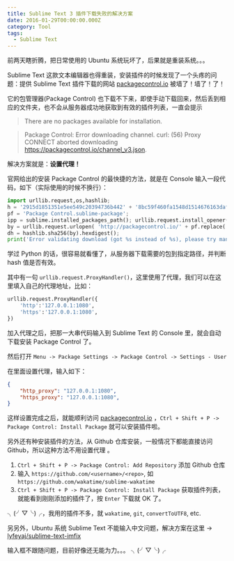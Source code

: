 ```yaml
---
title: Sublime Text 3 插件下载失败的解决方案
date: 2016-01-29T00:00:00.000Z
category: Tool
tags:
  - Sublime Text
---
```


前两天瞎折腾，把日常使用的 Ubuntu 系统玩坏了，后果就是重装系统。。。

Sublime Text 这款文本编辑器也得重装，安装插件的时候发现了一个头疼的问题：提供 Sublime Text 插件下载的网站 [packagecontrol.io](https://packagecontrol.io/) 被墙了！墙了！了！

它的包管理器(Package Control) 也下载不下来，即使手动下载回来，然后丢到相应的文件夹，也不会从服务器成功地获取到有效的插件列表，一直会提示

> There are no packages available for installation.

> Package Control: Error downloading channel. curl: (56) Proxy CONNECT aborted downloading <https://packagecontrol.io/channel_v3.json>.

解决方案就是：**设置代理！**

官网给出的安装 Package Control 的最快捷的方法，就是在 Console 输入一段代码，如下（实际使用的时候不换行）：

```python
import urllib.request,os,hashlib;
h = '2915d1851351e5ee549c20394736b442' + '8bc59f460fa1548d1514676163dafc88';
pf = 'Package Control.sublime-package';
ipp = sublime.installed_packages_path(); urllib.request.install_opener( urllib.request.build_opener( urllib.request.ProxyHandler()) );
by = urllib.request.urlopen( 'http://packagecontrol.io/' + pf.replace(' ', '%20')).read();
dh = hashlib.sha256(by).hexdigest();
print('Error validating download (got %s instead of %s), please try manual install' % (dh, h)) if dh != h else open(os.path.join( ipp, pf), 'wb' ).write(by)
```

学过 Python 的话，很容易就看懂了，从服务器下载需要的包到指定路径，并判断 hash 值是否有效。

其中有一句 `urllib.request.ProxyHandler()`，这里使用了代理，我们可以在这里填入自己的代理地址，比如：

```python
urllib.request.ProxyHandler({
    'http':'127.0.0.1:1080',
    'https':'127.0.0.1:1080',
})
```

加入代理之后，把那一大串代码输入到 Sublime Text 的 Console 里，就会自动下载安装 Package Control 了。

然后打开 `Menu -> Package Settings -> Package Control -> Settings - User`

在里面设置代理，输入如下：

```json
{
    "http_proxy": "127.0.0.1:1080",
    "https_proxy": "127.0.0.1:1080",
}
```

这样设置完成之后，就能顺利访问 [packagecontrol.io](https://packagecontrol.io/) ，`Ctrl + Shift + P -> Package Control: Install Package` 就可以安装插件啦。

另外还有种安装插件的方法，从 Github 仓库安装，一般情况下都能直接访问 Github，所以这种方法不用设置代理 。

1. `Ctrl + Shift + P -> Package Control: Add Repository` 添加 Github 仓库
2. 输入 `https://github.com/<username>/<repo>`, 如`https://github.com/wakatime/sublime-wakatime`
3. `Ctrl + Shift + P -> Package Control: Install Package` 获取插件列表，就能看到刚刚添加的插件了，按 `Enter` 下载就 OK 了。

╮(╯▽╰)╭，我用的插件不多，就 `wakatime`, `git`, `convertToUTF8`, etc.

另另外，Ubuntu 系统 Sublime Text 不能输入中文问题，解决方案在这里 -> [lyfeyaj/sublime-text-imfix](https://github.com/lyfeyaj/sublime-text-imfix)

输入框不跟随问题，目前好像还无能为力。。。 ╮(╯▽╰)╭
